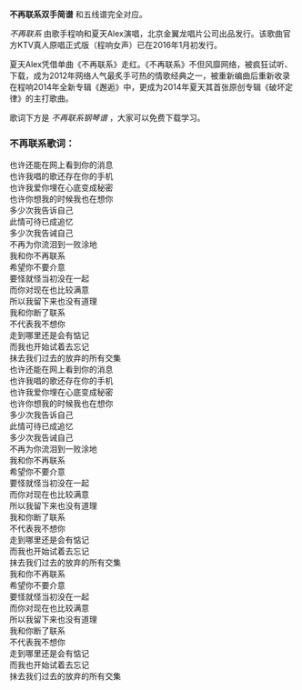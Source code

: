 

**不再联系双手简谱** 和五线谱完全对应。

_不再联系_ 由歌手程响和夏天Alex演唱，北京金翼龙唱片公司出品发行。该歌曲官方KTV真人原唱正式版（程响女声）已在2016年1月初发行。

夏天Alex凭借单曲《不再联系》走红。《不再联系》不但风靡网络，被疯狂试听、下载，成为2012年网络人气最炙手可热的情歌经典之一，被重新编曲后重新收录在程响2014年全新专辑《邂逅》中，更成为2014年夏天其首张原创专辑《破坏定律》的主打歌曲。

歌词下方是 _不再联系钢琴谱_ ，大家可以免费下载学习。

### 不再联系歌词：

也许还能在网上看到你的消息  
也许我唱的歌还存在你的手机  
也许我爱你埋在心底变成秘密  
也许你想我的时候我也在想你  
多少次我告诉自己  
此情可待已成追忆  
多少次我告诫自己  
不再为你流泪到一败涂地  
我和你不再联系  
希望你不要介意  
要怪就怪当初没在一起  
而你对现在也比较满意  
所以我留下来也没有道理  
我和你断了联系  
不代表我不想你  
走到哪里还是会有惦记  
而我也开始试着去忘记  
抹去我们过去的放弃的所有交集  
也许还能在网上看到你的消息  
也许我唱的歌还存在你的手机  
也许我爱你埋在心底变成秘密  
也许你想我的时候我也在想你  
多少次我告诉自己  
此情可待已成追忆  
多少次我告诫自己  
不再为你流泪到一败涂地  
我和你不再联系  
希望你不要介意  
要怪就怪当初没在一起  
而你对现在也比较满意  
所以我留下来也没有道理  
我和你断了联系  
不代表我不想你  
走到哪里还是会有惦记  
而我也开始试着去忘记  
抹去我们过去的放弃的所有交集  
我和你不再联系  
希望你不要介意  
要怪就怪当初没在一起  
而你对现在也比较满意  
所以我留下来也没有道理  
我和你断了联系  
不代表我不想你  
走到哪里还是会有惦记  
而我也开始试着去忘记  
抹去我们过去的放弃的所有交集

